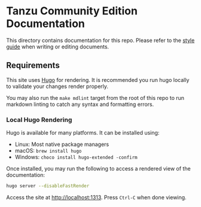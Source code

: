 # Tanzu Community Edition Documentation

This directory contains documentation for this repo. Please refer to the
[style guide](site/content/docs/latest/contribute/style-guide.md) when writing
or editing documents.

## Requirements

This site uses [Hugo](https://github.com/gohugoio/hugo) for rendering. It is
recommended you run hugo locally to validate your changes render properly.

You may also run the `make mdlint` target from the root of this repo to run
markdown linting to catch any syntax and formatting errors.

### Local Hugo Rendering

Hugo is available for many platforms. It can be installed using:

* Linux: Most native package managers
* macOS: `brew install hugo`
* Windows: `choco install hugo-extended -confirm`

Once installed, you may run the following to access a rendered view of the
documentation:

```bash
hugo server --disableFastRender
```

Access the site at [http://localhost:1313](http://localhost:1313). Press
`Ctrl-C` when done viewing.
